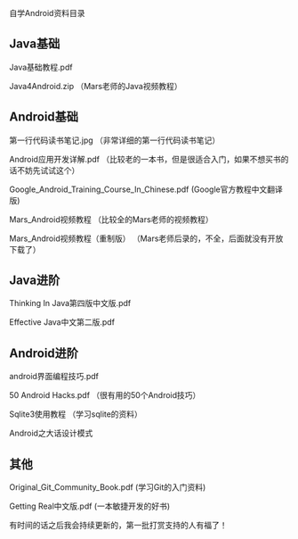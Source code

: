 自学Android资料目录

## Java基础

Java基础教程.pdf

Java4Android.zip （Mars老师的Java视频教程）

## Android基础

第一行代码读书笔记.jpg （非常详细的第一行代码读书笔记）

Android应用开发详解.pdf （比较老的一本书，但是很适合入门，如果不想买书的话不妨先试试这个）

Google_Android_Training_Course_In_Chinese.pdf (Google官方教程中文翻译版)

Mars_Android视频教程 （比较全的Mars老师的视频教程）

Mars_Android视频教程（重制版） （Mars老师后录的，不全，后面就没有开放下载了）

## Java进阶

Thinking In Java第四版中文版.pdf

Effective Java中文第二版.pdf

## Android进阶

android界面编程技巧.pdf

50 Android Hacks.pdf （很有用的50个Android技巧）

Sqlite3使用教程 （学习sqlite的资料）

Android之大话设计模式

## 其他

Original_Git_Community_Book.pdf (学习Git的入门资料)

Getting Real中文版.pdf (一本敏捷开发的好书)

有时间的话之后我会持续更新的，第一批打赏支持的人有福了！
